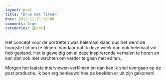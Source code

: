 ```yaml
---
layout: post
title: "Druk met filmen"
date: 2012-11-11 19:00
comments: true
categories: [post]
---
```

Het concept voor de portretten was helemaal klaar, dus het werd de hoogste tijd om te filmen. Vandaar dat ik deze week dan ook helemaal vol heb gepland. Het is geweldig om al deze inspirerende verhalen te horen en kan dan ook niet wachten om verder te gaan met editen. 
<!--more-->
Morgen het laatste interviewen verfilmen en dan kan ik snel overgaan op de post productie. Ik ben erg benieuwd hoe de beelden er uit zijn gekomen!  
  
 